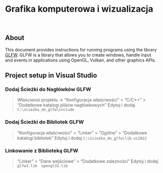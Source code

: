 
# Grafika komputerowa i wizualizacja

<br>

## About 

This document provides instructions for running programs using the library [GLFW](https://www.glfw.org/). 
GLFW is a library that allows you to create windows, handle input and events in applications using OpenGL, Vulkan, and other graphics APIs.


## Project setup in Visual Studio


### Dodaj Ścieżki do Nagłówków GLFW
> Właściwosi projektu -> “Konfiguracja właściwości” > “C/C++” > “Dodatkowe katalogi plików nagłówkowych"
> Edytuj i dodaj `C:\ścieżka_do_glfw\include`

### Dodaj Ścieżki do Bibliotek GLFW
> “Konfiguracja właściwości” > “Linker” > “Ogólne” > “Dodatkowe katalogi bibliotek”
> Edytuj i dodaj `C:\ścieżka_do_glfw\lib-vc2022`

### Linkowanie z Biblioteką GLFW
> “Linker” > “Dane wejściowe” > “Dodatkowe zależności”
> Edytuj i dodaj `glfw3.lib  opengl32.lib`